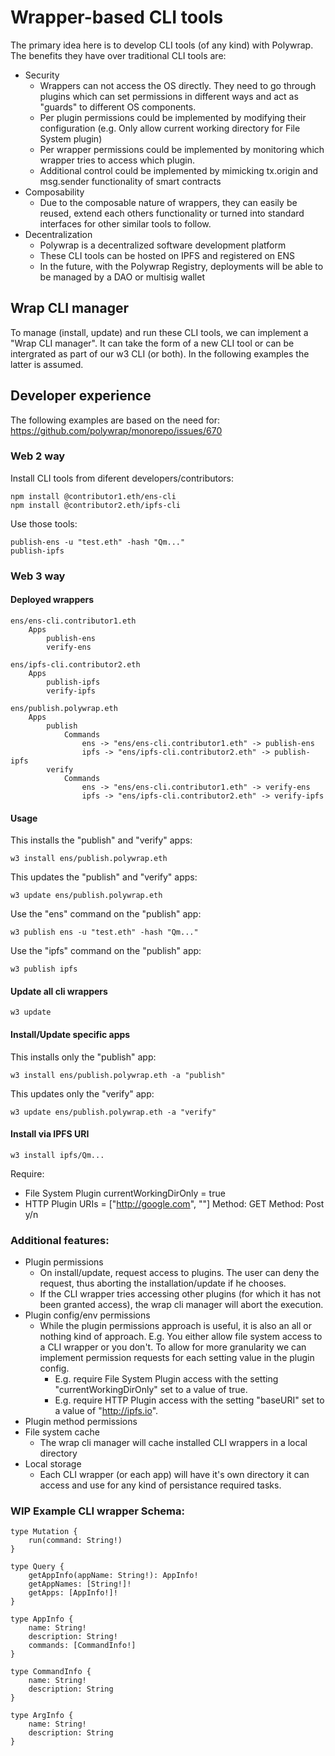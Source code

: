 # Wrapper-based CLI tools

The primary idea here is to develop CLI tools (of any kind) with Polywrap. The benefits they have over traditional CLI tools are:
- Security
    - Wrappers can not access the OS directly. They need to go through plugins which can set permissions in different ways and act as "guards" to different OS components.
    - Per plugin permissions could be implemented by modifying their configuration (e.g. Only allow current working directory for File System plugin)
    - Per wrapper permissions could be implemented by monitoring which wrapper tries to access which plugin.
    - Additional control could be implemented by mimicking tx.origin and msg.sender functionality of smart contracts
- Composability 
    - Due to the composable nature of wrappers, they can easily be reused, extend each others functionality or turned into standard interfaces for other similar tools to follow.
- Decentralization
    - Polywrap is a decentralized software development platform
    - These CLI tools can be hosted on IPFS and registered on ENS
    - In the future, with the Polywrap Registry, deployments will be able to be managed by a DAO or multisig wallet

## Wrap CLI manager

To manage (install, update) and run these CLI tools, we can implement a "Wrap CLI manager". It can take the form of a new CLI tool or can be intergrated as part of our w3 CLI (or both). In the following examples the latter is assumed.
    
## Developer experience

The following examples are based on the need for: https://github.com/polywrap/monorepo/issues/670

### Web 2 way
Install CLI tools from diferent developers/contributors:
```
npm install @contributor1.eth/ens-cli
npm install @contributor2.eth/ipfs-cli
```
Use those tools:
```
publish-ens -u "test.eth" -hash "Qm..."
publish-ipfs
```

### Web 3 way

#### Deployed wrappers
```
ens/ens-cli.contributor1.eth
    Apps 
        publish-ens
        verify-ens
    
ens/ipfs-cli.contributor2.eth
    Apps 
        publish-ipfs
        verify-ipfs

ens/publish.polywrap.eth
    Apps
        publish
            Commands
                ens -> "ens/ens-cli.contributor1.eth" -> publish-ens
                ipfs -> "ens/ipfs-cli.contributor2.eth" -> publish-ipfs
        verify
            Commands
                ens -> "ens/ens-cli.contributor1.eth" -> verify-ens
                ipfs -> "ens/ipfs-cli.contributor2.eth" -> verify-ipfs
```

#### Usage
This installs the "publish" and "verify" apps:
```
w3 install ens/publish.polywrap.eth
```
This updates the "publish" and "verify" apps:
```
w3 update ens/publish.polywrap.eth
```
Use the "ens" command on the "publish" app:
```
w3 publish ens -u "test.eth" -hash "Qm..."
```
Use the "ipfs" command on the "publish" app:
```
w3 publish ipfs
```

#### Update all cli wrappers
```
w3 update
```

#### Install/Update specific apps

This installs only the "publish" app:
```
w3 install ens/publish.polywrap.eth -a "publish"
```
This updates only the "verify" app:
```          
w3 update ens/publish.polywrap.eth -a "verify"
```

#### Install via IPFS URI
```
w3 install ipfs/Qm...
```

Require:
- File System Plugin
    currentWorkingDirOnly = true
- HTTP Plugin
    URIs = ["http://google.com", ""]
    Method: GET
    Method: Post
y/n


### Additional features:
- Plugin permissions
    - On install/update, request access to plugins. The user can deny the request, thus aborting the installation/update if he chooses.
    - If the CLI wrapper tries accessing other plugins (for which it has not been granted access), the wrap cli manager will abort the execution.
- Plugin config/env permissions
    - While the plugin permissions approach is useful, it is also an all or nothing kind of approach. E.g. You either allow file system access to a CLI wrapper or you don't. To allow for more granularity we can implement permission requests for each setting value in the plugin config. 
        - E.g. require File System Plugin access with the setting "currentWorkingDirOnly" set to a value of true. 
        - E.g. require HTTP Plugin access with the setting "baseURI" set to a value of "http://ipfs.io".
- Plugin method permissions
- File system cache
    - The wrap cli manager will cache installed CLI wrappers in a local directory
- Local storage
    - Each CLI wrapper (or each app) will have it's own directory it can access and use for any kind of persistance required tasks.

### WIP Example CLI wrapper Schema:
```graphql=
type Mutation {
    run(command: String!)    
}

type Query {
    getAppInfo(appName: String!): AppInfo!
    getAppNames: [String!]!
    getApps: [AppInfo!]!
}

type AppInfo {
    name: String!
    description: String!
    commands: [CommandInfo!]
}

type CommandInfo {
    name: String!
    description: String
}

type ArgInfo {
    name: String!
    description: String
}
```
